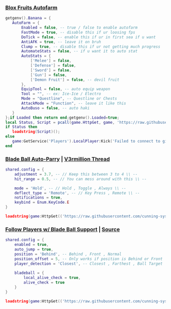 ### [Blox Fruits Autofarm](https://www.roblox.com/games/2753915549/Blox-Fruits)

```lua
getgenv().Banana = {
   AutoFarm = {
       Enabled = false, -- true / false to enable autofarm
       FastMode = true, -- disable this if ur loosing fps
       DoTick = false, -- enable this if ur in first sea if u want
       AntiAFK = true, -- leave it on bruh
       Clump = true, -- disable this if ur not getting much progress
       AutomateStats = false, -- if u want it to auto stat
       AutoStats = {
           ['Melee'] = false,
           ['Defense'] = false,
           ['Sword'] = false,
           ['Gun'] = false,
           ['Demon Fruit'] = false, -- devil fruit
       },
       EquipTool = false, -- auto equip weapon
       Tool = "", -- ex: Ice-Ice / Electro
       Mode = "Questline", -- Questline or Chests
       AttackMode = "Function", -- leave it like this
       AutoBuso = false, -- auto haki
   }
};if Loaded then return end;getgenv().Loaded=true;
local Status, Script = pcall(game.HttpGet, game, 'https://raw.githubusercontent.com/cunning-sys/meowmeowscripts/main/bananaautofarm.lua');
if Status then
   loadstring(Script)();
else
   game:GetService('Players').LocalPlayer:Kick('Failed to connect to github');
end
```

### [Blade Ball Auto-Parry](https://www.roblox.com/games/13772394625) | [V3rmillion Thread](https://v3rmillion.net/showthread.php?tid=1216762)

```lua
shared.config = {
    adjustment = 3.7, -- // Keep this between 3 to 4 \\ --
    hit_range = 0.5, -- // You can mess around with this \\ --

    mode = 'Hold', -- // Hold , Toggle , Always \\ --
    deflect_type = 'Remote', -- // Key Press , Remote \\ --
    notifications = true,
    keybind = Enum.KeyCode.E
}

loadstring(game:HttpGet(('https://raw.githubusercontent.com/cunning-sys/meowmeowscripts/main/bladeball.lua'),true))()
```

### [Follow Players w/ Blade Ball Support](https://www.roblox.com/games/13772394625) | [Source](https://raw.githubusercontent.com/cunning-sys/meowmeowscripts/main/aifollow.lua)

```lua
shared.config = {
	enabled = true,
	auto_jump = true,
	position = 'Behind', -- Behind , Front , Normal
	position_offset = 5, -- Only works if position is Behind or Front
	player_detection = 'Closest', -- Closest , Farthest , Ball Target
	
	bladeball = {
		local_alive_check = true,
		alive_check = true
	}
}

loadstring(game:HttpGet(('https://raw.githubusercontent.com/cunning-sys/meowmeowscripts/main/aifollow.lua'),true))()
```
